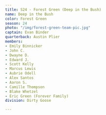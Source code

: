 ```yaml
---
title: S24 - Forest Green (Deep in the Bush)
name: Deep in the Bush
color: Forest Green
season: 24
photo: "/img/forest-green-team-pic.jpg"
captain: Evan Binder
quarterback: Austin Plier
members:
- Emily Binnicker
- John C.
- Dwayne D.
- Edward J.
- Scott Kelly
- Marcus Lewis
- Aubrie Odell
- Alex Santos
- Aaron S.
- Camille Thompson
- Blake Whetzel
- Eric Green (Forever Family)
division: Dirty Goose

---
```

